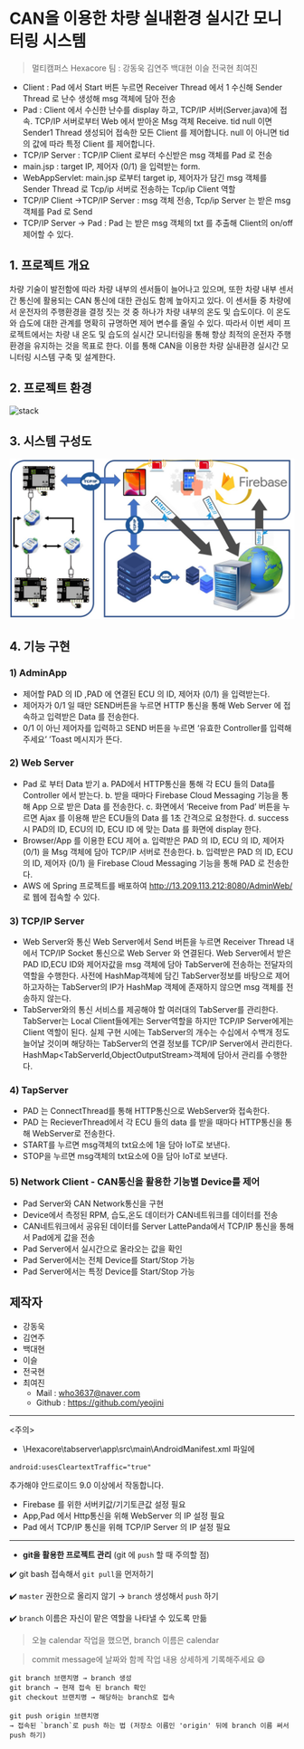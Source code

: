 # CAN을 이용한 차량 실내환경 실시간 모니터링 시스템
> 멀티캠퍼스 Hexacore 팀 : 강동욱 김연주 백대현 이슬 전국현 최여진



- Client : Pad 에서 Start 버튼 누르면 Receiver Thread 에서 1 수신해 Sender Thread 로 난수 생성해 msg 객체에 담아 전송
- Pad : Client 에서 수신한 난수를 display 하고, TCP/IP 서버(Server.java)에 접속. TCP/IP 서버로부터 Web 에서 받아온 Msg 객체 Receive. tid  null 이면 Sender1 Thread 생성되어 접속한 모든 Client 를 제어합니다. null 이 아니면 tid 의 값에 따라 특정 Client 를 제어합니다.
- TCP/IP Server : TCP/IP Client 로부터 수신받은 msg 객체를 Pad 로 전송
- main.jsp : target IP, 제어자 (0/1) 을 입력받는 form.
- WebAppServlet: main.jsp 로부터 target ip, 제어자가 담긴 msg 객체를 Sender Thread 로 Tcp/ip 서버로 전송하는 Tcp/ip Client 역할
- TCP/IP Client ->TCP/IP Server : msg 객체 전송, Tcp/ip Server 는 받은 msg 객체를 Pad 로 Send
- TCP/IP Server -> Pad : Pad 는 받은 msg 객체의 txt 를 추출해 Client의 on/off 제어할 수 있다.





## 1. 프로젝트 개요
차량 기술이 발전함에 따라 차량 내부의 센서들이 늘어나고 있으며, 또한 차량 내부 센서 간 통신에 활용되는 CAN 통신에 대한 관심도 함께 높아지고 있다. 이 센서들 중 차량에서 운전자의 주행환경을 결정 짓는 것 중 하나가 차량 내부의 온도 및 습도이다. 이 온도와 습도에 대한 관계를 명확히 규명하면 제어 변수를 줄일 수 있다. 따라서 이번 세미 프로젝트에서는 차량 내 온도 및 습도의 실시간 모니터링을 통해 항상 최적의 운전자 주행환경을 유지하는 것을 목표로 한다.
이를 통해 CAN을 이용한 차량 실내환경 실시간 모니터링 시스템 구축 및 설계한다.

## 2. 프로젝트 환경

![stack](./IMG/stack.jpg)

## 3. 시스템 구성도  


![structure2](./IMG/structure2.jpg)

## 4. 기능 구현
### 1) AdminApp
- 제어할 PAD 의 ID ,PAD 에 연결된 ECU 의 ID, 제어자 (0/1) 을 입력받는다.
- 제어자가 0/1 일 때만 SEND버튼을 누르면 HTTP 통신을 통해 Web Server 에 접속하고 입력받은 Data 를 전송한다.
- 0/1 이 아닌 제어자를 입력하고 SEND 버튼을 누르면 ‘유효한 Controller를 입력해 주세요’ ’Toast 메시지가 뜬다.

### 2) Web Server
- Pad 로 부터 Data 받기
a. PAD에서 HTTP통신을 통해 각 ECU 들의 Data를 Controller 에서 받는다.
b. 받을 때마다 Firebase Cloud Messaging 기능을 통해 App 으로 받은 Data 를 전송한다.
c. 화면에서 ‘Receive from Pad’ 버튼을 누르면 Ajax 를 이용해 받은 ECU들의 Data 를 1초 간격으로 요청한다. 
d. success 시 PAD의 ID, ECU의 ID, ECU ID 에 맞는 Data 를 화면에 display 한다.
- Browser/App 를 이용한 ECU 제어
a. 입력받은 PAD 의 ID, ECU 의 ID, 제어자 (0/1) 을  Msg 객체에 담아 TCP/IP 서버로 전송한다.
b. 입력받은 PAD 의 ID, ECU 의 ID, 제어자 (0/1) 을 Firebase Cloud Messaging 기능을 통해 PAD 로 전송한다.
- AWS 에 Spring 프로젝트를 배포하여 http://13.209.113.212:8080/AdminWeb/ 로 웹에 접속할 수 있다. 

### 3) TCP/IP Server
- Web Server와 통신
Web Server에서 Send 버튼을 누르면 Receiver Thread 내에서 TCP/IP Socket 통신으로 Web Server 와 연결된다. Web Server에서 받은 PAD ID,ECU ID와 제어자값을 msg 객체에 담아 TabServer에 전송하는 전달자의 역할을 수행한다. 사전에 HashMap객체에 담긴 TabServer정보를 바탕으로 제어하고자하는 TabServer의 IP가 HashMap 객체에 존재하지 않으면 msg 객체를 전송하지 않는다. 
- TabServer와의 통신
서비스를 제공해야 할 여러대의 TabServer를 관리한다. TabServer는 Local Client들에게는 Server역할을 하지만 TCP/IP Server에게는 Client 역할이 된다. 실제 구현 시에는 TabServer의 개수는 수십에서 수백개 정도 늘어날 것이며 해당하는 TabServer의 연결 정보를 TCP/IP Server에서 관리한다. HashMap<TabServerId,ObjectOutputStream>객체에 담아서 관리를 수행한다.

### 4) TapServer
- PAD 는 ConnectThread를 통해 HTTP통신으로 WebServer와 접속한다.
- PAD 는 RecieverThread에서 각 ECU 들의 data 를 받을 때마다 HTTP통신을 통해 WebServer로 전송한다.  
- START를 누르면 msg객체의 txt요소에 1을 담아 IoT로 보낸다.
- STOP을 누르면 msg객체의 txt요소에 0을 담아 IoT로 보낸다.

### 5) Network Client - CAN통신을 활용한 기능별 Device를 제어
- Pad Server와 CAN Network통신을 구현
- Device에서 측정된 RPM, 습도,온도 데이터가 CAN네트워크를 데이터를 전송
- CAN네트워크에서 공유된 데이터를 Server LattePanda에서 TCP/IP 통신을 통해서 Pad에게 값을 전송
- Pad Server에서 실시간으로 올라오는 값을 확인
- Pad Server에서는 전체 Device를 Start/Stop 가능
- Pad Server에서는 특정 Device를 Start/Stop 가능





## 제작자

- 강동욱 
- 김연주
- 백대현 
- 이슬 
- 전국현 
- 최여진
  - Mail : who3637@naver.com
  - Github : https://github.com/yeojini

---
<주의>
- \Hexacore\tabserver\app\src\main\AndroidManifest.xml 파일에
```
android:usesCleartextTraffic="true"
```

추가해야 안드로이드 9.0 이상에서 작동합니다.
- Firebase 를 위한 서버키값/기기토큰값 설정 필요
- App,Pad 에서 Http통신을 위해 WebServer 의 IP 설정 필요
- Pad 에서 TCP/IP 통신을 위해 TCP/IP Server 의 IP 설정 필요

---

- **git을 활용한 프로젝트 관리** (git 에 `push` 할 때 주의할 점)​

✔️ git bash 접속해서 `git pull`을 먼저하기

✔️ `master` 권한으로 올리지 않기 → `branch` 생성해서 `push` 하기

✔️ `branch` 이름은 자신이 맡은 역할을 나타낼 수 있도록 만듦

> 오늘 calendar 작업을 했으면, branch 이름은 calendar

> commit message에 날짜와 함께 작업 내용 상세하게 기록해주세요 😄

    git branch 브랜치명 → branch 생성
    git branch → 현재 접속 된 branch 확인
    git checkout 브랜치명 → 해당하는 branch로 접속
    
    git push origin 브랜치명
    → 접속된 `branch`로 push 하는 법 (저장소 이름인 'origin' 뒤에 branch 이름 써서 push 하기)
